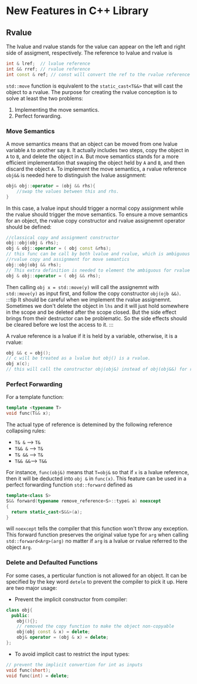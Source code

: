 # New Features in C++ Library

## Rvalue 

The lvalue and rvalue stands for the value can appear on the left and right side of assigment, respectively. The reference to lvalue and rvalue is
```cpp
int & lref;  // lvalue reference
int && rref; // rvalue reference
int const & ref; // const will convert the ref to the rvalue reference
```
`std::move` function is equivalent to the `static_cast<T&&>` that will cast the object to a rvalue. The purpose for creating the rvalue conception is to solve at least the two problems:
1. Implementing the move semantics.
2. Perfect forwarding.

### Move Semantics
A move semantics means that an object can be moved from one lvalue variable `A` to another say `B`. It actually includes two steps, copy the object in `A` to `B`, and delete the object in `A`. But move semantics stands for a more efficient implementation that swaping the object held by `A` and `B`, and then discard the object `A`.  To implement the move semantics, a rvalue reference `obj&&` is needed here to distinguish the lvalue assignment:
```cpp
obj& obj::operator = (obj && rhs){
    //swap the values between this and rhs.
}
```
In this case, a lvalue input should trigger a normal copy assignment while the rvalue should trigger the move semantics. To ensure a move semantics for an object, the rvalue copy constructor and rvalue assignemnt operator should be defined:
```cpp
//classical copy and assignment constructor
obj::obj(obj & rhs); 
obj & obj::operator = ( obj const &rhs); 
// this func can be call by both lvalue and rvalue, which is ambiguous
//rvalue copy and assignment for move semantics
obj::obj(obj && rhs);
// This extra definition is needed to element the ambiguous for rvalue
obj & obj::operator = ( obj && rhs); 
```
Then calling `obj x = std::move(y)` will call the assignemnt with `std::move(y)` as input first, and follow the copy constructor `obj(ojb &&)`.
:::tip
It should be careful when we implement the rvalue assignemnt. Sometimes we don't delete the object in `lhs` and it will just hold somewhere in the scope and be deleted after the scope closed. But the side effect brings from their destructor can be problematic. So the side effects should be cleared before we lost the access to it.
:::

A rvalue reference is a lvalue if it is held by a variable, otherwise, it is a rvalue:
```cpp
obj && c = obj();
// c will be treated as a lvalue but obj() is a rvalue. 
obj x(c);
// this will call the constructor obj(obj&) instead of obj(obj&&) for rvalue.
```

### Perfect Forwarding
For a template function:
```cpp
template <typename T>
void func(T&& x);
```
The actual type of reference is detemined by the following reference collapsing rules:
* `T& &`  --> `T&`
* `T&& &` --> `T&`
* `T& &&` --> `T&`
* `T&& &&`--> `T&&`

For instance, `func(obj&)` means that `T=obj&` so that if `x` is a lvalue reference, then it will be deducted into `obj &` in `func(x)`.  This feature can be used in a perfect forwarding function `std::forward` defined as
```cpp
template<class S>
S&& forward(typename remove_reference<S>::type& a) noexcept
{
  return static_cast<S&&>(a);
} 
```
will `noexcept` tells the compiler that this function won't throw any exception. This forward function preserves the original value type for `arg` when calling `std::forward<Arg>(arg)` no matter if `arg` is a lvalue or rvalue referred to the object `Arg`.

### Delete and Defaulted Functions

For some cases, a perticular function is not allowed for an object. It can be specified by the key word `detele` to prevent the compiler to pick it up. 
Here are two major usage:
* Prevent the implicit constructor from compiler:
```cpp
class obj{
  public:
    obj(){};
    // removed the copy function to make the object non-copyable
    obj(obj const & x) = delete;
    obj& operator = (obj & x) = delete;
};
```
* To avoid implicit cast to restrict the input types:
```cpp
// prevent the implicit convertion for int as inputs
void func(short);
void func(int) = delete;
```